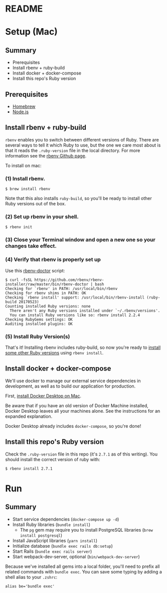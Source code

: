 # README

# Setup (Mac)

## Summary

- Prerequisites
- Install rbenv + ruby-build
- Install docker + docker-compose
- Install this repo's Ruby version

## Prerequisites

- [Homebrew](https://brew.sh/)
- [Node.js](https://nodejs.org/en/download/)

## Install rbenv + ruby-build

`rbenv` enables you to switch between different versions of Ruby. There are
several ways to tell it which Ruby to use, but the one we care most about is
that it reads the `.ruby-version` file in the local directory. For more
information see the [rbenv Github page](https://github.com/rbenv/rbenv).

To install on mac:

### (1) Install rbenv.

`$ brew install rbenv`

Note that this also installs `ruby-build`, so you'll be ready to
install other Ruby versions out of the box.

### (2) Set up rbenv in your shell.

`$ rbenv init`

### (3) Close your Terminal window and open a new one so your changes take effect.

### (4) Verify that rbenv is properly set up

Use this
[rbenv-doctor](https://github.com/rbenv/rbenv-installer/blob/master/bin/rbenv-doctor)
script:

```
$ curl -fsSL https://github.com/rbenv/rbenv-installer/raw/master/bin/rbenv-doctor | bash
Checking for `rbenv' in PATH: /usr/local/bin/rbenv
Checking for rbenv shims in PATH: OK
Checking `rbenv install' support: /usr/local/bin/rbenv-install (ruby-build 20170523)
Counting installed Ruby versions: none
  There aren't any Ruby versions installed under `~/.rbenv/versions'.
  You can install Ruby versions like so: rbenv install 2.2.4
Checking RubyGems settings: OK
Auditing installed plugins: OK
```

### (5) Install Ruby Version(s)

That's it! Installing rbenv includes ruby-build, so now you're ready to
[install some other Ruby versions](#installing-ruby-versions) using `rbenv
install`.

## Install docker + docker-compose

We'll use docker to manage our external service dependencies in development,
as well as to build our application for production.

First, [install Docker Desktop on Mac](https://docs.docker.com/docker-for-mac/install/).

Be aware that if you have an old version of Docker Machine installed, Docker
Desktop leaves all your machines alone. See the instructions for an expanded
explanation.

Docker Desktop already includes `docker-compose`, so you're done!

## Install this repo's Ruby version

Check the `.ruby-version` file in this repo (it's `2.7.1` as of this writing).
You should install the correct version of ruby with:

```
$ rbenv install 2.7.1
```

# Run

## Summary

- Start service dependencies (`docker-compose up -d`)
- Install Ruby libraries (`bundle install`)
  - The `pg` gem may require you to install PostgreSQL libraries (`brew install postgresql`)
- Install JavaScript libraries (`yarn install`)
- Initialize database (`bundle exec rails db:setup`)
- Start Rails (`bundle exec rails server`)
- Start webpack-dev-server, optional (`bin/webpack-dev-server`)

Because we've installed all gems into a local folder, you'll need to prefix
all related commands with `bundle exec`. You can save some typing by adding
a shell alias to your `.zshrc`:

```
alias be='bundle exec'
```
